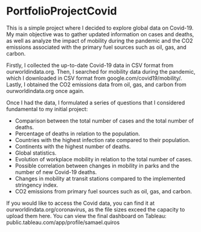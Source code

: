 # PortfolioProjectCovid
This is a simple project where I decided to explore global data on Covid-19. My main objective was to gather updated information on cases and deaths, as well as analyze the impact of mobility during the pandemic and the CO2 emissions associated with the primary fuel sources such as oil, gas, and carbon.

Firstly, I collected the up-to-date Covid-19 data in CSV format from ourworldindata.org. Then, I searched for mobility data during the pandemic, which I downloaded in CSV format from google.com/covid19/mobility/. Lastly, I obtained the CO2 emissions data from oil, gas, and carbon from ourworldindata.org once again.

Once I had the data, I formulated a series of questions that I considered fundamental to my initial project:

- Comparison between the total number of cases and the total number of deaths.
- Percentage of deaths in relation to the population.
- Countries with the highest infection rate compared to their population.
- Continents with the highest number of deaths.
- Global statistics.
- Evolution of workplace mobility in relation to the total number of cases.
- Possible correlation between changes in mobility in parks and the number of new Covid-19 deaths.
- Changes in mobility at transit stations compared to the implemented stringency index.
- CO2 emissions from primary fuel sources such as oil, gas, and carbon.

If you would like to access the Covid data, you can find it at ourworldindata.org/coronavirus, as the file sizes exceed the capacity to upload them here.
You can view the final dashboard on Tableau: public.tableau.com/app/profile/samael.quiros
